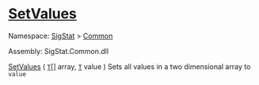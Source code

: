 # [SetValues](./ArrayExtension-100663386.md)

Namespace: [SigStat]() > [Common](./../README.md)

Assembly: SigStat.Common.dll

[SetValues](./ArrayExtension-100663386.md) ( [`T`](./ArrayExtension-100663386.md)[] array, [`T`](./ArrayExtension-100663386.md) value )              Sets all values in a two dimensional array to `value`
